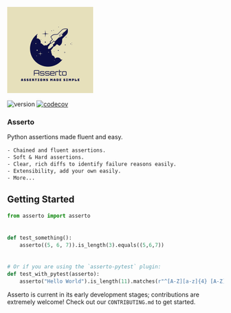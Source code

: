 ![Asserto](.github/images/logo.png)

![version](https://img.shields.io/pypi/v/asserto?color=%2342f54b&label=asserto&style=flat-square)
[![codecov](https://codecov.io/gh/symonk/asserto/branch/main/graph/badge.svg)](https://codecov.io/gh/symonk/asserto)
### Asserto

Python assertions made fluent and easy.

    - Chained and fluent assertions.
    - Soft & Hard assertions.
    - Clear, rich diffs to identify failure reasons easily.
    - Extensibility, add your own easily.
    - More...

## Getting Started

```python
from asserto import asserto


def test_something():
    asserto((5, 6, 7)).is_length(3).equals((5,6,7))


# Or if you are using the `asserto-pytest` plugin:
def test_with_pytest(asserto):
    asserto("Hello World").is_length(11).matches(r"^[A-Z][a-z]{4} [A-Z][a-z]{4}$")

```

Asserto is current in its early development stages; contributions are extremely welcome!
Check out our `CONTRIBUTING.md` to get started.
